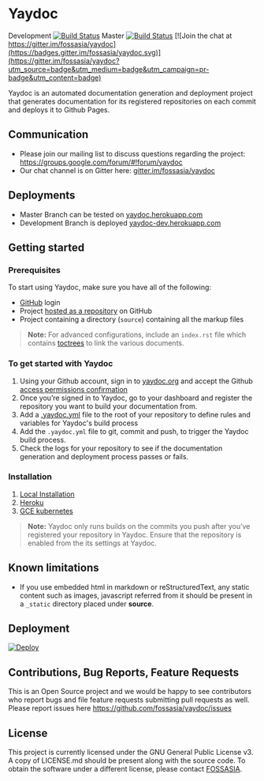 # Yaydoc
Development [![Build Status](https://travis-ci.org/fossasia/yaydoc.svg?branch=development)](https://travis-ci.org/fossasia/yaydoc)
Master [![Build Status](https://travis-ci.org/fossasia/yaydoc.svg?branch=master)](https://travis-ci.org/fossasia/yaydoc)
[![Join the chat at https://gitter.im/fossasia/yaydoc](https://badges.gitter.im/fossasia/yaydoc.svg)](https://gitter.im/fossasia/yaydoc?utm_source=badge&utm_medium=badge&utm_campaign=pr-badge&utm_content=badge)

Yaydoc is an automated documentation generation and deployment project that generates documentation for its registered repositories on each commit and deploys it to Github Pages.

## Communication
- Please join our mailing list to discuss questions regarding the project: https://groups.google.com/forum/#!forum/yaydoc
- Our chat channel is on Gitter here: [gitter.im/fossasia/yaydoc](http://gitter.im/fossasia/yaydoc)

## Deployments


* Master Branch can be tested on [yaydoc.herokuapp.com](https://yaydoc.herokuapp.com/)
* Development Branch is deployed [yaydoc-dev.herokuapp.com](https://yaydoc.herokuapp.com/)

## Getting started

### Prerequisites
To start using Yaydoc, make sure you have all of the following:
- [GitHub](https://github.com) login
- Project [hosted as a repository](https://help.github.com/categories/importing-your-projects-to-github/) on GitHub
- Project containing a directory (`source`) containing all the markup files

> __Note:__  For advanced configurations, include an `index.rst` file which contains 
[toctrees](http://www.sphinx-doc.org/en/stable/markup/toctree.html) to link the various documents.

### To get started with Yaydoc
1. Using your Github account, sign in to [yaydoc.org](http://yaydoc.org) and accept the Github 
[access permissions confirmation](docs/user_manual/github-oauth-scopes.md)
2. Once you’re signed in to Yaydoc, go to your dashboard and register the repository you want to build your 
documentation from.
3. Add a [.yaydoc.yml](docs/user_manual/yaydoc_configuration.md) file to the root of your repository to define rules and variables for Yaydoc's build process
4. Add the `.yaydoc.yml` file to git, commit and push, to trigger the Yaydoc build process.
5. Check the logs for your repository to see if the documentation generation and deployment process passes or fails.

### Installation

1. [Local Installation](docs/installation/docs.md)
2. [Heroku](docs/installation/heroku.md)
3. [GCE kubernetes](docs/installation/gce-kubernetes.md)
 
> __Note:__ Yaydoc only runs builds on the commits you push after you’ve registered your repository in Yaydoc. Ensure 
that the repository is enabled from the its settings at Yaydoc.

## Known limitations
- If you use embedded html in markdown or reStructuredText, any static content such as images, javascript referred from it should be present in a `_static` directory placed under **source**.

## Deployment
[![Deploy](https://www.herokucdn.com/deploy/button.svg)](https://heroku.com/deploy)

## Contributions, Bug Reports, Feature Requests
This is an Open Source project and we would be happy to see contributors who report bugs and file feature requests 
submitting pull requests as well. Please report issues here https://github.com/fossasia/yaydoc/issues

## License
This project is currently licensed under the GNU General Public License v3. A copy of LICENSE.md should be present 
along with the source code. To obtain the software under a different license, please contact [FOSSASIA](http://blog.fossasia.org/contact/).
